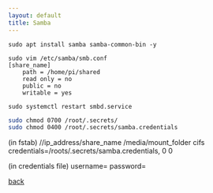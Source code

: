 ```yaml
---
layout: default
title: Samba 
---
```


```
sudo apt install samba samba-common-bin -y

sudo vim /etc/samba/smb.conf
[share_name]
    path = /home/pi/shared
    read only = no
    public = no
    writable = yes
    
sudo systemctl restart smbd.service
```

```bash
sudo chmod 0700 /root/.secrets/
sudo chmod 0400 /root/.secrets/samba.credentials
```

(in fstab)
//ip_address/share_name /media/mount_folder cifs credentials=/roots/.secrets/samba.credentials, 0 0

(in credentials file)
username=
password=

[back](../)
